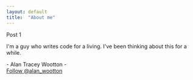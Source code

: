 ```yaml
---
layout: default
title:  "About me"
---
```

Post 1

I'm a guy who writes code for a living. I've been thinking about this for a while. 

<div id = "atwheader" >
- Alan Tracey Wootton -
</div>
<a href="https://twitter.com/alan_wootton?ref_src=twsrc%5Etfw" class="twitter-follow-button" data-show-count="false">Follow @alan_wootton</a><script async src="https://platform.twitter.com/widgets.js" charset="utf-8"></script>
<div id="commento"></div>
<script src="https://cdn.commento.io/js/commento.js"></script>
